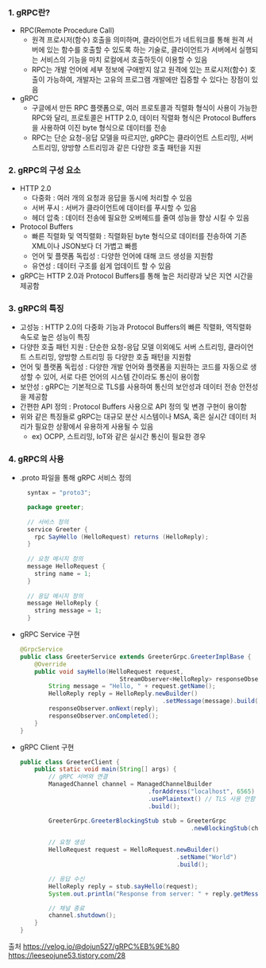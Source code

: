 ### 1. gRPC란?
- RPC(Remote Procedure Call)
	- 원격 프로시저(함수) 호출을 의미하며, 클라이언트가 네트워크를 통해 원격 서버에 있는 함수를 호출할 수 있도록 하는 기술로, 클라이언트가 서버에서 실행되는 서비스의 기능을 마치 로컬에서 호출하듯이 이용할 수 있음
	- RPC는 개발 언어에 세부 정보에 구애받지 않고 원격에 있는 프로시저(함수) 호출이 가능하여, 개발자는 고유의 프로그램 개발에만 집중할 수 있다는 장점이 있음
- gRPC
	- 구글에서 만든 RPC 플랫폼으로, 여러 프로토콜과 직렬화 형식이 사용이 가능한 RPC와 달리, 프로토콜은 HTTP 2.0, 데이터 직렬화 형식은 Protocol Buffers을 사용하여 이진 byte 형식으로 데이터를 전송
	- RPC는 단순 요청-응답 모델을 따르지만, gRPC는 클라이언트 스트리밍, 서버 스트리밍, 양방향 스트리밍과 같은 다양한 호출 패턴을 지원
### 2. gRPC의 구성 요소
- HTTP 2.0
	- 다중화 : 여러 개의 요청과 응답을 동시에 처리할 수 있음
	- 서버 푸시 : 서버가 클라이언트에 데이터를 푸시할 수 있음
	- 헤더 압축 : 데이터 전송에 필요한 오버헤드를 줄여 성능을 향상 시킬 수 있음
- Protocol Buffers
	- 빠른 직렬화 및 역직렬화 : 직렬화된 byte 형식으로 데이터를 전송하여 기존 XML이나 JSON보다 더 가볍고 빠름
	- 언어 및 플랫폼 독립성 : 다양한 언어에 대해 코드 생성을 지원함
	- 유연성 : 데이터 구조를 쉽게 업데이트 할 수 있음
- gRPC는 HTTP 2.0과 Protocol Buffers를 통해 높은 처리량과 낮은 지연 시간을 제공함
### 3. gRPC의 특징
- 고성능 : HTTP 2.0의 다중화 기능과 Protocol Buffers의 빠른 직렬화, 역직렬화 속도로 높은 성능이 특징
- 다양한 호출 패턴 지원 : 단순한 요청-응답 모델 이외에도 서버 스트리밍, 클라이언트 스트리밍, 양방향 스트리밍 등 다양한 호출 패턴을 지원함
- 언어 및 플랫폼 독립성 : 다양한 개발 언어와 플랫폼을 지원하는 코드를 자동으로 생성할 수 있어, 서로 다른 언어의 시스템 간이라도 통신이 용이함
- 보안성 : gRPC는 기본적으로 TLS를 사용하여 통신의 보안성과 데이터 전송 안전성을 제공함
- 간편한 API 정의 : Protocol Buffers 사용으로 API 정의 및 변경 구현이 용이함
- 위와 같은 특징들로 gRPC는 대규모 분산 시스템이나 MSA, 혹은 실시간 데이터 처리가 필요한 상황에서 유용하게 사용될 수 있음
	- ex) OCPP, 스트리밍, IoT와 같은 실시간 통신이 필요한 경우
### 4. gRPC의 사용
- .proto 파일을 통해 gRPC 서비스 정의
  ```java
	syntax = "proto3";

	package greeter;
	
	// 서비스 정의
	service Greeter {
	  rpc SayHello (HelloRequest) returns (HelloReply);
	}
	
	// 요청 메시지 정의
	message HelloRequest {
	  string name = 1;
	}
	
	// 응답 메시지 정의
	message HelloReply {
	  string message = 1;
	}
	```
- gRPC Service 구현
	```java
	@GrpcService
	public class GreeterService extends GreeterGrpc.GreeterImplBase {
	    @Override
	    public void sayHello(HelloRequest request, 
							    StreamObserver<HelloReply> responseObserver) {
	        String message = "Hello, " + request.getName();
	        HelloReply reply = HelloReply.newBuilder()
									        .setMessage(message).build();
	        responseObserver.onNext(reply);
	        responseObserver.onCompleted();
	    }
	}
	```
- gRPC Client 구현
	```java
	public class GreeterClient {
	    public static void main(String[] args) {
	        // gRPC 서버와 연결
	        ManagedChannel channel = ManagedChannelBuilder
								        .forAddress("localhost", 6565)
						                .usePlaintext() // TLS 사용 안함
						                .build();
	
	        GreeterGrpc.GreeterBlockingStub stub = GreeterGrpc
											        .newBlockingStub(channel);
	
	        // 요청 생성
	        HelloRequest request = HelloRequest.newBuilder()
								                .setName("World")
								                .build();
	
	        // 응답 수신
	        HelloReply reply = stub.sayHello(request);
	        System.out.println("Response from server: " + reply.getMessage());
	
	        // 채널 종료
	        channel.shutdown();
	    }
	}
	```

출처
https://velog.io/@dojun527/gRPC%EB%9E%80
https://leeseojune53.tistory.com/28